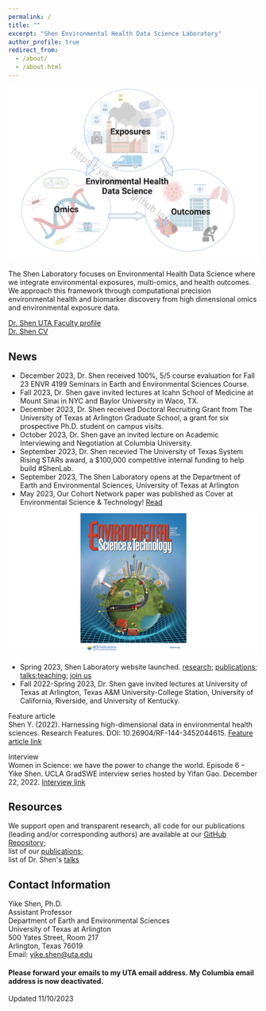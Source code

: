 ```yaml
---
permalink: /
title: ""
excerpt: "Shen Environmental Health Data Science Laboratory"
author_profile: true
redirect_from: 
  - /about/
  - /about.html
---
```



![](Theme_watermark.png)


The Shen Laboratory focuses on Environmental Health Data Science where we integrate environmental exposures, multi-omics, and health outcomes. We approach this framework through computational precision environmental health and biomarker discovery from high dimensional omics and environmental exposure data.

[Dr. Shen UTA Faculty profile](https://www.uta.edu/academics/faculty/profile?username=sheny4)\
[Dr. Shen CV](https://github.com/YikeShen/Shen-Yike_CV/blob/master/CV_Shen%2CYike_122023.pdf)

## News
- December 2023, Dr. Shen received 100%, 5/5 course evaluation for Fall 23 ENVR 4199 Seminars in Earth and Environmental Sciences Course. 
- Fall 2023, Dr. Shen gave invited lectures at Icahn School of Medicine at Mount Sinai in NYC and Baylor University in Waco, TX. 
- December 2023, Dr. Shen received Doctoral Recruiting Grant from The University of Texas at Arlington Graduate School, a grant for six prospective Ph.D. student on campus visits. 
- October 2023, Dr. Shen gave an invited lecture on Academic Interviewing and Negotiation at Columbia University. 
- September 2023, Dr. Shen recevied The University of Texas System Rising STARs award, a $100,000 competitive internal funding to help build #ShenLab. 
- September 2023, The Shen Laboratory opens at the Department of Earth and Environmental Sciences, University of Texas at Arlington
- May 2023, Our Cohort Network paper was published as Cover at Environmental Science & Technology! [Read](https://pubs.acs.org/doi/abs/10.1021/acs.est.2c08174)

![Cover](estcover.png)

- Spring 2023, Shen Laboratory website launched. [research](https://yikeshen.github.io//research/); [publications](https://scholar.google.com/citations?hl=en&user=hLvLhVcAAAAJ&view_op=list_works&sortby=pubdate); [talks](https://yikeshen.github.io//talks/);[teaching](https://yikeshen.github.io//teaching/); [join us](https://yikeshen.github.io//JoinShenLab/)
- Fall 2022-Spring 2023, Dr. Shen gave invited lectures at University of Texas at Arlington, Texas A&M University-College Station, University of California, Riverside, and University of Kentucky.  

Feature article\
Shen Y. (2022). Harnessing high-dimensional data in environmental health sciences. Research Features. DOI: 10.26904/RF-144-3452044615. [Feature article link](https://researchfeatures.com/wp-content/uploads/2022/11/Yike-Shen.pdf)

Interview\
Women in Science: we have the power to change the world. Episode 6 – Yike Shen. UCLA GradSWE interview series hosted by Yifan Gao. December 22, 2022. [Interview link](https://www.youtube.com/watch?v=W0Nmf7P1KAM&ab_channel=GradSWEUCLA)


## Resources
We support open and transparent research, all code for our publications (leading and/or corresponding authors) are available at our [GitHub Repository](https://github.com/YikeShen?tab=repositories); \
list of our [publications](https://scholar.google.com/citations?hl=en&user=hLvLhVcAAAAJ&view_op=list_works&sortby=pubdate);\
list of Dr. Shen's [talks](https://yikeshen.github.io//talks/)


## Contact Information
Yike Shen, Ph.D. \
Assistant Professor \
Department of Earth and Environmental Sciences \
University of Texas at Arlington \
500 Yates Street, Room 217 \
Arlington, Texas 76019\
Email: [yike.shen@uta.edu](yike.shen@uta.edu)

#### Please forward your emails to my UTA email address. My Columbia email address is now deactivated. 
Updated 11/10/2023

